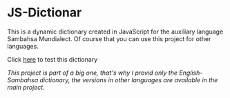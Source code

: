 # JS-Dictionar

This is a dynamic dictionary created in JavaScript for the auxiliary language Sambahsa Mundialect. Of course that you can use this project for other languages.

Click [here](https://hmslima.github.io/JS-Dictionar/) to test this dictionary

_This project is part of a big one, that's why I provid only the English-Sambahsa dictionary, the versions in other languages are available in the main project._
